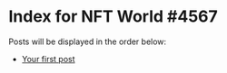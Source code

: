 # Index for NFT World #4567
Posts will be displayed in the order below:

- [Your first post](./001-first.md)

